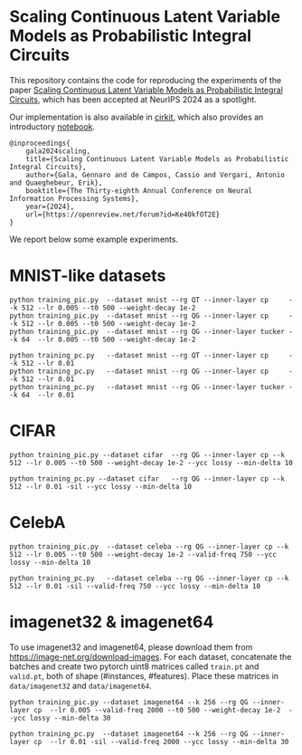 # Scaling Continuous Latent Variable Models as Probabilistic Integral Circuits

This repository contains the code for reproducing the experiments of the paper [Scaling Continuous Latent Variable Models as Probabilistic Integral Circuits](https://openreview.net/forum?id=Ke40kfOT2E), which has been accepted at NeurIPS 2024 as a spotlight.

Our implementation is also available in [cirkit](https://github.com/april-tools/cirkit), which also provides an introductory [notebook](https://github.com/april-tools/cirkit/blob/main/notebooks/learning-a-circuit-with-pic.ipynb).

    @inproceedings{
        gala2024scaling,
        title={Scaling Continuous Latent Variable Models as Probabilistic Integral Circuits},
        author={Gala, Gennaro and de Campos, Cassio and Vergari, Antonio and Quaeghebeur, Erik},
        booktitle={The Thirty-eighth Annual Conference on Neural Information Processing Systems},
        year={2024},
        url={https://openreview.net/forum?id=Ke40kfOT2E}
    }

We report below some example experiments.

# MNIST-like datasets

    python training_pic.py  --dataset mnist --rg QT --inner-layer cp     --k 512 --lr 0.005 --t0 500 --weight-decay 1e-2
    python training_pic.py  --dataset mnist --rg QG --inner-layer cp     --k 512 --lr 0.005 --t0 500 --weight-decay 1e-2
    python training_pic.py  --dataset mnist --rg QG --inner-layer tucker --k 64  --lr 0.005 --t0 500 --weight-decay 1e-2
    
    python training_pc.py   --dataset mnist	--rg QT --inner-layer cp     --k 512 --lr 0.01
    python training_pc.py   --dataset mnist	--rg QG --inner-layer cp     --k 512 --lr 0.01
    python training_pc.py   --dataset mnist	--rg QG --inner-layer tucker --k 64  --lr 0.01

# CIFAR
    
    python training_pic.py --dataset cifar  --rg QG --inner-layer cp --k 512 --lr 0.005 --t0 500 --weight-decay 1e-2 --ycc lossy --min-delta 10

    python training_pc.py --dataset cifar	--rg QG --inner-layer cp --k 512 --lr 0.01 -sil --ycc lossy --min-delta 10

# CelebA

    python training_pic.py  --dataset celeba --rg QG --inner-layer cp --k 512 --lr 0.005 --t0 500 --weight-decay 1e-2 --valid-freq 750 --ycc lossy --min-delta 10

    python training_pc.py   --dataset celeba --rg QG --inner-layer cp --k 512 --lr 0.01 -sil --valid-freq 750 --ycc lossy --min-delta 10

# imagenet32 & imagenet64

To use imagenet32 and imagenet64, please download them from https://image-net.org/download-images.
For each dataset, concatenate the batches and create two pytorch uint8 matrices called `train.pt` and `valid.pt`, both of shape (#instances, #features).
Place these matrices in `data/imagenet32` and `data/imagenet64`.

    python training_pic.py --dataset imagenet64 --k 256 --rg QG --inner-layer cp  --lr 0.005 --valid-freq 2000 --t0 500 --weight-decay 1e-2  --ycc lossy --min-delta 30

    python training_pc.py  --dataset imagenet64 --k 256 --rg QG --inner-layer cp  --lr 0.01 -sil --valid-freq 2000 --ycc lossy --min-delta 30
